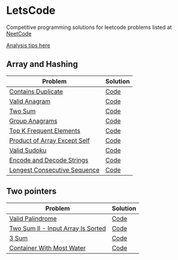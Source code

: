 # LetsCode

Competitive programming solutions for leetcode problems listed at [NeetCode](http://neetcode.io)

[Analysis tips here](https://docs.google.com/spreadsheets/d/1gPybKvlFiaeBnG4FVrBNf9Cr9YvTXajOWDdjLqrNk9s/edit?usp=sharing)

## Array and Hashing

| Problem                                                                                     | Solution                                                                                                          |
| ------------------------------------------------------------------------------------------- | ----------------------------------------------------------------------------------------------------------------- |
| [Contains Duplicate](https://leetcode.com/problems/contains-duplicate/)                     | [Code](https://github.com/sameer1612/letscode/blob/main/codes/arrays_and_hashing/contains-duplicate.rb)           |
| [Valid Anagram](https://leetcode.com/problems/valid-anagram/)                               | [Code](https://github.com/sameer1612/letscode/blob/main/codes/arrays_and_hashing/valid-anagram.rb)                |
| [Two Sum](https://leetcode.com/problems/two-sum/)                                           | [Code](https://github.com/sameer1612/letscode/blob/main/codes/arrays_and_hashing/two-sum.rb)                      |
| [Group Anagrams](https://leetcode.com/problems/group-anagrams/)                             | [Code](https://github.com/sameer1612/letscode/blob/main/codes/arrays_and_hashing/group-anagrams.rb)               |
| [Top K Frequent Elements](https://leetcode.com/problems/top-k-frequent-elements/)           | [Code](https://github.com/sameer1612/letscode/blob/main/codes/arrays_and_hashing/top-k-frequent-elements.rb)      |
| [Product of Array Except Self](https://leetcode.com/problems/product-of-array-except-self/) | [Code](https://github.com/sameer1612/letscode/blob/main/codes/arrays_and_hashing/product-of-array-except-self.rb) |
| [Valid Sudoku](https://leetcode.com/problems/valid-sudoku/)                                 | [Code](https://github.com/sameer1612/letscode/blob/main/codes/arrays_and_hashing/valid-sudoku.rb)                 |
| [Encode and Decode Strings](https://www.lintcode.com/problem/659/)                          | [Code](https://github.com/sameer1612/letscode/blob/main/codes/arrays_and_hashing/encode_decode_strings.rb)        |
| [Longest Consecutive Sequence](https://leetcode.com/problems/longest-consecutive-sequence/) | [Code](https://github.com/sameer1612/letscode/blob/main/codes/arrays_and_hashing/longest-consecutive-sequence.rb) |

## Two pointers

| Problem                                                                                               | Solution                                                                                                        |
| ----------------------------------------------------------------------------------------------------- | --------------------------------------------------------------------------------------------------------------- |
| [Valid Palindrome](https://leetcode.com/problems/valid-palindrome/)                                   | [Code](https://github.com/sameer1612/letscode/blob/main/codes/two_pointers/valid-palindrome.rb)                 |
| [Two Sum II - Input Array Is Sorted](https://leetcode.com/problems/two-sum-ii-input-array-is-sorted/) | [Code](https://github.com/sameer1612/letscode/blob/main/codes/two_pointers/two-sum-ii-input-array-is-sorted.rb) |
| [3 Sum](https://leetcode.com/problems/3sum/)                                                          | [Code](https://github.com/sameer1612/letscode/blob/main/codes/two_pointers/3sum.rb)                             |
| [Container With Most Water](https://leetcode.com/problems/container-with-most-water/)                 | [Code](https://github.com/sameer1612/letscode/blob/main/codes/two_pointers/container-with-most-water.rb)        |
